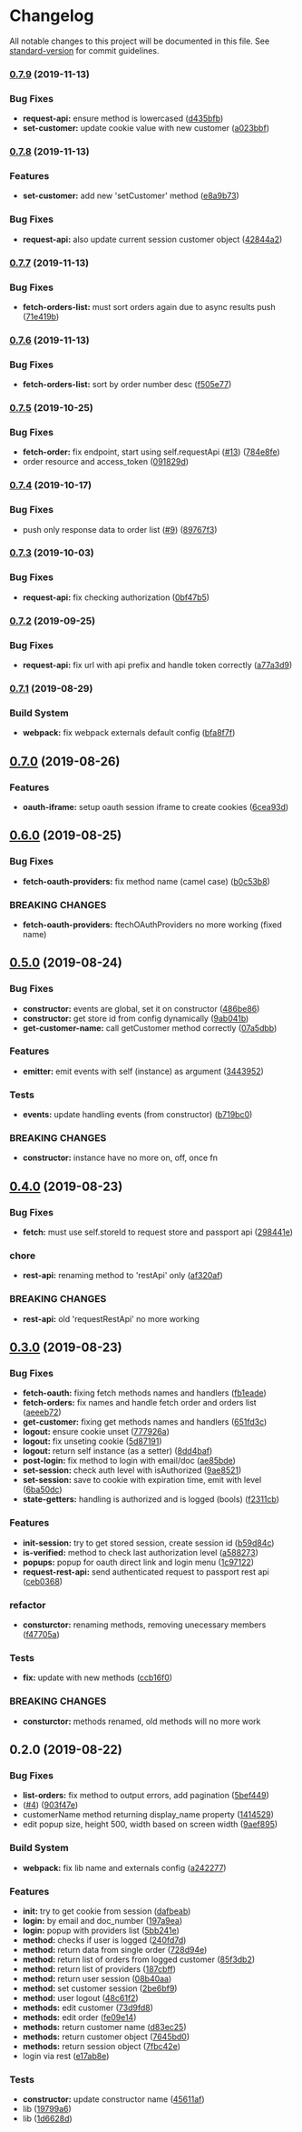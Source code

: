 # Changelog

All notable changes to this project will be documented in this file. See [standard-version](https://github.com/conventional-changelog/standard-version) for commit guidelines.

### [0.7.9](https://github.com/ecomclub/ecomplus-passport-client/compare/v0.7.8...v0.7.9) (2019-11-13)


### Bug Fixes

* **request-api:** ensure method is lowercased ([d435bfb](https://github.com/ecomclub/ecomplus-passport-client/commit/d435bfb2ace613198025564cb73a7ec76f6652a1))
* **set-customer:** update cookie value with new customer ([a023bbf](https://github.com/ecomclub/ecomplus-passport-client/commit/a023bbf0504d673046ad6f2e8c3f70f7a4cc91ba))

### [0.7.8](https://github.com/ecomclub/ecomplus-passport-client/compare/v0.7.7...v0.7.8) (2019-11-13)


### Features

* **set-customer:** add new 'setCustomer' method ([e8a9b73](https://github.com/ecomclub/ecomplus-passport-client/commit/e8a9b73fac5737fa6a61847f7d4bba68db3dc5e7))


### Bug Fixes

* **request-api:** also update current session customer object ([42844a2](https://github.com/ecomclub/ecomplus-passport-client/commit/42844a22554bb764fb52c2e2d2cf4d545c855bd1))

### [0.7.7](https://github.com/ecomclub/ecomplus-passport-client/compare/v0.7.6...v0.7.7) (2019-11-13)


### Bug Fixes

* **fetch-orders-list:** must sort orders again due to async results push ([71e419b](https://github.com/ecomclub/ecomplus-passport-client/commit/71e419b5ac2db0a285b77b25121cfd6210dc0522))

### [0.7.6](https://github.com/ecomclub/ecomplus-passport-client/compare/v0.7.5...v0.7.6) (2019-11-13)


### Bug Fixes

* **fetch-orders-list:** sort by order number desc ([f505e77](https://github.com/ecomclub/ecomplus-passport-client/commit/f505e774c5efed6c8b4f790b07d476e5078ba47f))

### [0.7.5](https://github.com/ecomclub/ecomplus-passport-client/compare/v0.7.4...v0.7.5) (2019-10-25)


### Bug Fixes

* **fetch-order:** fix endpoint, start using self.requestApi ([#13](https://github.com/ecomclub/ecomplus-passport-client/issues/13)) ([784e8fe](https://github.com/ecomclub/ecomplus-passport-client/commit/784e8fefc48239958081d315428ad59422599416))
* order resource and access_token ([091829d](https://github.com/ecomclub/ecomplus-passport-client/commit/091829d366a706e7ac764373828060fe0792d8f1))

### [0.7.4](https://github.com/ecomclub/ecomplus-passport-client/compare/v0.7.3...v0.7.4) (2019-10-17)


### Bug Fixes

* push only response data to order list ([#9](https://github.com/ecomclub/ecomplus-passport-client/issues/9)) ([89767f3](https://github.com/ecomclub/ecomplus-passport-client/commit/89767f3edf2c315db955269f49bef420c7d4baea))

### [0.7.3](https://github.com/ecomclub/ecomplus-passport-client/compare/v0.7.2...v0.7.3) (2019-10-03)


### Bug Fixes

* **request-api:** fix checking authorization ([0bf47b5](https://github.com/ecomclub/ecomplus-passport-client/commit/0bf47b5))



### [0.7.2](https://github.com/ecomclub/ecomplus-passport-client/compare/v0.7.1...v0.7.2) (2019-09-25)


### Bug Fixes

* **request-api:** fix url with api prefix and handle token correctly ([a77a3d9](https://github.com/ecomclub/ecomplus-passport-client/commit/a77a3d9))



### [0.7.1](https://github.com/ecomclub/ecomplus-passport-client/compare/v0.7.0...v0.7.1) (2019-08-29)


### Build System

* **webpack:** fix webpack externals default config ([bfa8f7f](https://github.com/ecomclub/ecomplus-passport-client/commit/bfa8f7f))



## [0.7.0](https://github.com/ecomclub/ecomplus-passport-client/compare/v0.6.0...v0.7.0) (2019-08-26)


### Features

* **oauth-iframe:** setup oauth session iframe to create cookies ([6cea93d](https://github.com/ecomclub/ecomplus-passport-client/commit/6cea93d))



## [0.6.0](https://github.com/ecomclub/ecomplus-passport-client/compare/v0.5.0...v0.6.0) (2019-08-25)


### Bug Fixes

* **fetch-oauth-providers:** fix method name (camel case) ([b0c53b8](https://github.com/ecomclub/ecomplus-passport-client/commit/b0c53b8))


### BREAKING CHANGES

* **fetch-oauth-providers:** ftechOAuthProviders no more working (fixed name)



## [0.5.0](https://github.com/ecomclub/ecomplus-passport-client/compare/v0.4.0...v0.5.0) (2019-08-24)


### Bug Fixes

* **constructor:** events are global, set it on constructor ([486be86](https://github.com/ecomclub/ecomplus-passport-client/commit/486be86))
* **constructor:** get store id from config dynamically ([9ab041b](https://github.com/ecomclub/ecomplus-passport-client/commit/9ab041b))
* **get-customer-name:** call getCustomer method correctly ([07a5dbb](https://github.com/ecomclub/ecomplus-passport-client/commit/07a5dbb))


### Features

* **emitter:** emit events with self (instance) as argument ([3443952](https://github.com/ecomclub/ecomplus-passport-client/commit/3443952))


### Tests

* **events:** update handling events (from constructor) ([b719bc0](https://github.com/ecomclub/ecomplus-passport-client/commit/b719bc0))


### BREAKING CHANGES

* **constructor:** instance have no more on, off, once fn



## [0.4.0](https://github.com/ecomclub/ecomplus-passport-client/compare/v0.3.0...v0.4.0) (2019-08-23)


### Bug Fixes

* **fetch:** must use self.storeId to request store and passport api ([298441e](https://github.com/ecomclub/ecomplus-passport-client/commit/298441e))


### chore

* **rest-api:** renaming method to 'restApi' only ([af320af](https://github.com/ecomclub/ecomplus-passport-client/commit/af320af))


### BREAKING CHANGES

* **rest-api:** old 'requestRestApi' no more working



## [0.3.0](https://github.com/ecomclub/ecomplus-passport-client/compare/v0.2.0...v0.3.0) (2019-08-23)


### Bug Fixes

* **fetch-oauth:** fixing fetch methods names and handlers ([fb1eade](https://github.com/ecomclub/ecomplus-passport-client/commit/fb1eade))
* **fetch-orders:** fix names and handle fetch order and orders list ([aeeeb72](https://github.com/ecomclub/ecomplus-passport-client/commit/aeeeb72))
* **get-customer:** fixing get methods names and handlers ([651fd3c](https://github.com/ecomclub/ecomplus-passport-client/commit/651fd3c))
* **logout:** ensure cookie unset ([777926a](https://github.com/ecomclub/ecomplus-passport-client/commit/777926a))
* **logout:** fix unseting cookie ([5d87191](https://github.com/ecomclub/ecomplus-passport-client/commit/5d87191))
* **logout:** return self instance (as a setter) ([8dd4baf](https://github.com/ecomclub/ecomplus-passport-client/commit/8dd4baf))
* **post-login:** fix method to login with email/doc ([ae85bde](https://github.com/ecomclub/ecomplus-passport-client/commit/ae85bde))
* **set-session:** check auth level with isAuthorized ([9ae8521](https://github.com/ecomclub/ecomplus-passport-client/commit/9ae8521))
* **set-session:** save to cookie with expiration time, emit with level ([6ba50dc](https://github.com/ecomclub/ecomplus-passport-client/commit/6ba50dc))
* **state-getters:** handling is authorized and is logged (bools) ([f2311cb](https://github.com/ecomclub/ecomplus-passport-client/commit/f2311cb))


### Features

* **init-session:** try to get stored session, create session id ([b59d84c](https://github.com/ecomclub/ecomplus-passport-client/commit/b59d84c))
* **is-verified:** method to check last authorization level ([a588273](https://github.com/ecomclub/ecomplus-passport-client/commit/a588273))
* **popups:** popup for oauth direct link and login menu ([1c97122](https://github.com/ecomclub/ecomplus-passport-client/commit/1c97122))
* **request-rest-api:** send authenticated request to passport rest api ([ceb0368](https://github.com/ecomclub/ecomplus-passport-client/commit/ceb0368))


### refactor

* **consturctor:** renaming methods, removing unecessary members ([f47705a](https://github.com/ecomclub/ecomplus-passport-client/commit/f47705a))


### Tests

* **fix:** update with new methods ([ccb16f0](https://github.com/ecomclub/ecomplus-passport-client/commit/ccb16f0))


### BREAKING CHANGES

* **consturctor:** methods renamed, old methods will no more work



## 0.2.0 (2019-08-22)


### Bug Fixes

* **list-orders:** fix method to output errors, add pagination ([5bef449](https://github.com/ecomclub/ecomplus-passport-client/commit/5bef449))
* ([#4](https://github.com/ecomclub/ecomplus-passport-client/issues/4)) ([903f47e](https://github.com/ecomclub/ecomplus-passport-client/commit/903f47e))
* customerName method returning display_name property ([1414529](https://github.com/ecomclub/ecomplus-passport-client/commit/1414529))
* edit popup size, height 500, width based on screen width ([9aef895](https://github.com/ecomclub/ecomplus-passport-client/commit/9aef895))


### Build System

* **webpack:** fix lib name and externals config ([a242277](https://github.com/ecomclub/ecomplus-passport-client/commit/a242277))


### Features

* **init:** try to get cookie from session ([dafbeab](https://github.com/ecomclub/ecomplus-passport-client/commit/dafbeab))
* **login:** by email and doc_number ([197a9ea](https://github.com/ecomclub/ecomplus-passport-client/commit/197a9ea))
* **login:** popup with providers list ([5bb241e](https://github.com/ecomclub/ecomplus-passport-client/commit/5bb241e))
* **method:** checks if user is logged ([240fd7d](https://github.com/ecomclub/ecomplus-passport-client/commit/240fd7d))
* **method:** return data from single order ([728d94e](https://github.com/ecomclub/ecomplus-passport-client/commit/728d94e))
* **method:** return list of orders from logged customer ([85f3db2](https://github.com/ecomclub/ecomplus-passport-client/commit/85f3db2))
* **method:** return list of providers ([187cbff](https://github.com/ecomclub/ecomplus-passport-client/commit/187cbff))
* **method:** return user session ([08b40aa](https://github.com/ecomclub/ecomplus-passport-client/commit/08b40aa))
* **method:** set customer session ([2be6bf9](https://github.com/ecomclub/ecomplus-passport-client/commit/2be6bf9))
* **method:** user logout ([48c61f2](https://github.com/ecomclub/ecomplus-passport-client/commit/48c61f2))
* **methods:** edit customer ([73d9fd8](https://github.com/ecomclub/ecomplus-passport-client/commit/73d9fd8))
* **methods:** edit order ([fe09e14](https://github.com/ecomclub/ecomplus-passport-client/commit/fe09e14))
* **methods:** return customer name ([d83ec25](https://github.com/ecomclub/ecomplus-passport-client/commit/d83ec25))
* **methods:** return customer object ([7645bd0](https://github.com/ecomclub/ecomplus-passport-client/commit/7645bd0))
* **methods:** return session object ([7fbc42e](https://github.com/ecomclub/ecomplus-passport-client/commit/7fbc42e))
* login via rest ([e17ab8e](https://github.com/ecomclub/ecomplus-passport-client/commit/e17ab8e))


### Tests

* **constructor:** update constructor name ([45611af](https://github.com/ecomclub/ecomplus-passport-client/commit/45611af))
* lib ([19799a6](https://github.com/ecomclub/ecomplus-passport-client/commit/19799a6))
* lib ([1d6628d](https://github.com/ecomclub/ecomplus-passport-client/commit/1d6628d))
